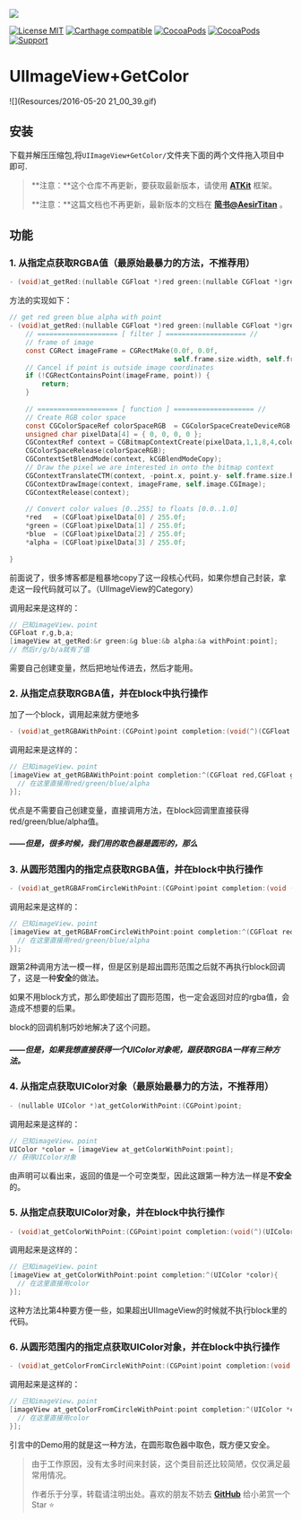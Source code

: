 

[![](https://github.com/AesirTitan/ATKit/raw/master/Resources/Icons/Header.png)](https://github.com/AesirTitan/ATKit)

[![License MIT](https://img.shields.io/badge/license-MIT-green.svg?style=flat)](https://raw.githubusercontent.com/AesirTitan/ATKit/master/LICENSE) [![Carthage compatible](https://img.shields.io/badge/Carthage-compatible-4BC51D.svg?style=flat)](https://github.com/Carthage/Carthage) [![CocoaPods](http://img.shields.io/cocoapods/v/ATKit.svg?style=flat)](http://cocoapods.org/?q=ATKit) [![CocoaPods](http://img.shields.io/cocoapods/p/ATKit.svg?style=flat)](http://cocoapods.org/?q=ATKit) [![Support](https://img.shields.io/badge/support-iOS%207%2B%20-blue.svg?style=flat)](https://www.apple.com/nl/ios/) 


# UIImageView+GetColor


![](Resources/2016-05-20 21_00_39.gif)

## 安装

下载并解压压缩包,将```UIImageView+GetColor/```文件夹下面的两个文件拖入项目中即可.

>  **注意：**这个仓库不再更新，要获取最新版本，请使用 [**ATKit**](https://github.com/AesirTitan/ATKit) 框架。
>
>  **注意：**这篇文档也不再更新，最新版本的文档在 [**简书@AesirTitan**](http://www.jianshu.com/p/829624b5ffe1) 。



## 功能

### 1. 从指定点获取RGBA值（最原始最暴力的方法，不推荐用）

```objective-c
- (void)at_getRed:(nullable CGFloat *)red green:(nullable CGFloat *)green blue:(nullable CGFloat *)blue alpha:(nullable CGFloat *)alpha withPoint:(CGPoint)point;
```

方法的实现如下：

```objective-c
// get red green blue alpha with point
- (void)at_getRed:(nullable CGFloat *)red green:(nullable CGFloat *)green blue:(nullable CGFloat *)blue alpha:(nullable CGFloat *)alpha withPoint:(CGPoint)point{
    // ==================== [ filter ] ==================== //
    // frame of image
    const CGRect imageFrame = CGRectMake(0.0f, 0.0f,
                                         self.frame.size.width, self.frame.size.height);
    // Cancel if point is outside image coordinates
    if (!CGRectContainsPoint(imageFrame, point)) {
        return;
    }
    
    // ==================== [ function ] ==================== //
    // Create RGB color space
    const CGColorSpaceRef colorSpaceRGB  = CGColorSpaceCreateDeviceRGB();
    unsigned char pixelData[4] = { 0, 0, 0, 0 };
    CGContextRef context = CGBitmapContextCreate(pixelData,1,1,8,4,colorSpaceRGB,kCGImageAlphaPremultipliedLast | kCGBitmapByteOrder32Big);
    CGColorSpaceRelease(colorSpaceRGB);
    CGContextSetBlendMode(context, kCGBlendModeCopy);
    // Draw the pixel we are interested in onto the bitmap context
    CGContextTranslateCTM(context, -point.x, point.y- self.frame.size.height);
    CGContextDrawImage(context, imageFrame, self.image.CGImage);
    CGContextRelease(context);
    
    // Convert color values [0..255] to floats [0.0..1.0]
    *red   = (CGFloat)pixelData[0] / 255.0f;
    *green = (CGFloat)pixelData[1] / 255.0f;
    *blue  = (CGFloat)pixelData[2] / 255.0f;
    *alpha = (CGFloat)pixelData[3] / 255.0f;
    
}
```

前面说了，很多博客都是粗暴地copy了这一段核心代码，如果你想自己封装，拿走这一段代码就可以了。（UIImageView的Category）

调用起来是这样的：

```objective-c
// 已知imageView、point
CGFloat r,g,b,a;
[imageView at_getRed:&r green:&g blue:&b alpha:&a withPoint:point];
// 然后r/g/b/a就有了值
```

需要自己创建变量，然后把地址传进去，然后才能用。

### 2. 从指定点获取RGBA值，并在block中执行操作

加了一个block，调用起来就方便地多

```objective-c
- (void)at_getRGBAWithPoint:(CGPoint)point completion:(void(^)(CGFloat red,CGFloat green,CGFloat blue,CGFloat alpha))completion;
```

调用起来是这样的：

```objective-c
// 已知imageView、point
[imageView at_getRGBAWithPoint:point completion:^(CGFloat red,CGFloat green,CGFloat blue,CGFloat alpha){
  // 在这里直接用red/green/blue/alpha
}];
```

优点是不需要自己创建变量，直接调用方法，在block回调里直接获得red/green/blue/alpha值。



##### ——但是，很多时候，我们用的取色器是圆形的，那么



### 3. 从圆形范围内的指定点获取RGBA值，并在block中执行操作

```objective-c
- (void)at_getRGBAFromCircleWithPoint:(CGPoint)point completion:(void (^)(CGFloat red,CGFloat green,CGFloat blue,CGFloat alpha))completion;
```

调用起来是这样的：

```objective-c
// 已知imageView、point
[imageView at_getRGBAFromCircleWithPoint:point completion:^(CGFloat red,CGFloat green,CGFloat blue,CGFloat alpha){
  // 在这里直接用red/green/blue/alpha
}];
```

跟第2种调用方法一模一样，但是区别是超出圆形范围之后就不再执行block回调了，这是一种**安全**的做法。

如果不用block方式，那么即使超出了圆形范围，也一定会返回对应的rgba值，会造成不想要的后果。

block的回调机制巧妙地解决了这个问题。



##### ——但是，如果我想直接获得一个UIColor对象呢，跟获取RGBA一样有三种方法。



### 4. 从指定点获取UIColor对象（最原始最暴力的方法，不推荐用）

```objective-c
- (nullable UIColor *)at_getColorWithPoint:(CGPoint)point;
```

调用起来是这样的：

```objective-c
// 已知imageView、point
UIColor *color = [imageView at_getColorWithPoint:point];
// 获得UIColor对象
```

由声明可以看出来，返回的值是一个可空类型，因此这跟第一种方法一样是**不安全**的。



### 5. 从指定点获取UIColor对象，并在block中执行操作

```objective-c
- (void)at_getColorWithPoint:(CGPoint)point completion:(void(^)(UIColor *color))completion;
```

调用起来是这样的：

```objective-c
// 已知imageView、point
[imageView at_getColorWithPoint:point completion:^(UIColor *color){
  // 在这里直接用color
}];
```

这种方法比第4种要方便一些，如果超出UIImageView的时候就不执行block里的代码。



### 6. 从圆形范围内的指定点获取UIColor对象，并在block中执行操作

```objective-c
- (void)at_getColorFromCircleWithPoint:(CGPoint)point completion:(void (^)(UIColor *color))completion;
```

调用起来是这样的：

```objective-c
// 已知imageView、point
[imageView at_getColorFromCircleWithPoint:point completion:^(UIColor *color){
  // 在这里直接用color
}];
```

引言中的Demo用的就是这一种方法，在圆形取色器中取色，既方便又安全。





> 由于工作原因，没有太多时间来封装，这个类目前还比较简陋，仅仅满足最常用情况。
>
> 作者乐于分享，转载请注明出处。喜欢的朋友不妨去 [**GitHub**](https://github.com/AesirTitan/ATKit) 给小弟赏一个 Star ⭐️